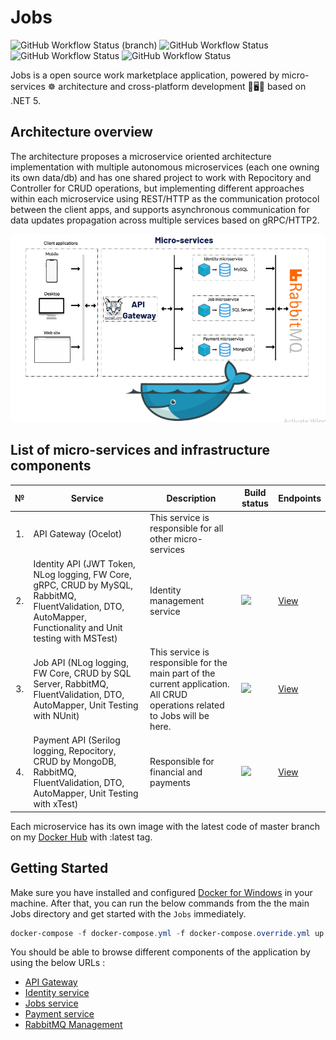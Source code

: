 # Jobs
<img alt="GitHub Workflow Status (branch)" src="https://img.shields.io/github/workflow/status/MirolimMajidov/Jobs/Build%20Jobs%20solution/master?label=Build%20Jobs%20solution">  <img alt="GitHub Workflow Status" src="https://img.shields.io/github/workflow/status/MirolimMajidov/Jobs/Identity%20service/master?label=Identity%20service%20tests">  <img alt="GitHub Workflow Status" src="https://img.shields.io/github/workflow/status/MirolimMajidov/Jobs/Job%20service/master?label=Job%20service%20tests">  <img alt="GitHub Workflow Status" src="https://img.shields.io/github/workflow/status/MirolimMajidov/Jobs/Payment%20service/master?label=Payment%20service%20tests">

Jobs is a open source work marketplace application, powered by micro-services ☸️ architecture and cross-platform development 📱🖥🐳 based on .NET 5.

## Architecture overview

The architecture proposes a microservice oriented architecture implementation with multiple autonomous microservices (each one owning its own data/db) and has one shared project to work with Repocitory and Controller for CRUD operations, but implementing different approaches within each microservice using REST/HTTP as the communication protocol between the client apps, and supports asynchronous communication for data updates propagation across multiple services based on gRPC/HTTP2.

<center><img src="img/JobsArchitecture.png"/></center>

## List of micro-services and infrastructure components

<table>
   <thead>
    <th>№</th>
    <th>Service</th>
    <th>Description</th>
    <th>Build status</th>
    <th>Endpoints</th>
  </thead>
  <tbody>
    <tr>
        <td align="center">1.</td>
        <td>API Gateway (Ocelot)</td>
        <td>This service is responsible for all other micro-services</td>
        <td></td>
        <td></td>
    </tr>
    <tr>
        <td align="center">2.</td>
        <td>Identity API (JWT Token, NLog logging, FW Core, gRPC, CRUD by MySQL, RabbitMQ, FluentValidation, DTO, AutoMapper, Functionality and Unit testing with MSTest)</td>
        <td>Identity management service</td>
        <td>
            <a href="https://github.com/MirolimMajidov/Jobs/actions?query=workflow%3AIdentity%20service">
                <img src="https://github.com/MirolimMajidov/Jobs/workflows/Identity%20service/badge.svg?branch=master">
            </a>
        </td>
        <td> 
            <a href="https://petstore.swagger.io/?url=https://raw.githubusercontent.com/MirolimMajidov/Jobs/master/src/Services/Identity/Identity.API/Swagger/v1/docs.json">
               View
            </a>
       </td>
    </tr>
    <tr>
        <td align="center">3.</td>
        <td>Job API (NLog logging, FW Core, CRUD by SQL Server, RabbitMQ, FluentValidation, DTO, AutoMapper, Unit Testing with NUnit)</td>
        <td>This service is responsible for the main part of the current application. All CRUD operations related to Jobs will be here.</td>
        <td>
            <a href="https://github.com/MirolimMajidov/Jobs/actions?query=workflow%3AJob%20service">
                <img src="https://github.com/MirolimMajidov/Jobs/workflows/Job%20service/badge.svg?branch=master">
            </a>
        </td>
        <td> 
            <a href="https://petstore.swagger.io/?url=https://raw.githubusercontent.com/MirolimMajidov/Jobs/master/src/Services/Job/Job.API/Swagger/v1/docs.json">
               View
            </a>
       </td>
    </tr>
    <tr>
        <td align="center">4.</td>
        <td>Payment API (Serilog logging, Repocitory, CRUD by MongoDB, RabbitMQ, FluentValidation, DTO, AutoMapper, Unit Testing with xTest)</td>
        <td>Responsible for financial and payments</td>
        <td>
            <a href="https://github.com/MirolimMajidov/Jobs/actions?query=workflow%3APayment%20service">
                <img src="https://github.com/MirolimMajidov/Jobs/workflows/Payment%20service/badge.svg?branch=master">
            </a>
        </td>
        <td> 
            <a href="https://petstore.swagger.io/?url=https://raw.githubusercontent.com/MirolimMajidov/Jobs/master/src/Services/Payment/Payment.API/Swagger/v1/docs.json">
               View
            </a>
       </td>
    </tr>
  </tbody>  
</table>

Each microservice has its own image with the latest code of master branch on my [Docker Hub](https://hub.docker.com/u/mirolimmajidov/) with :latest tag.

## Getting Started

Make sure you have installed and configured [Docker for Windows](https://docs.docker.com/docker-for-windows/install/) in your machine. After that, you can run the below commands from the the main Jobs directory and get started with the `Jobs` immediately.

```powershell
docker-compose -f docker-compose.yml -f docker-compose.override.yml up -d
```

You should be able to browse different components of the application by using the below URLs :
<ul>
   <li><a href="http://localhost:7000/" rel="nofollow">API Gateway</a></li>
   <li><a href="http://localhost:7001/" rel="nofollow">Identity service</a></li>
   <li><a href="http://localhost:7002/" rel="nofollow">Jobs service</a></li>
   <li><a href="http://localhost:7003/" rel="nofollow">Payment service</a></li>
   <li><a href="http://localhost:7014/" rel="nofollow">RabbitMQ Management</a></li>
</ul>
